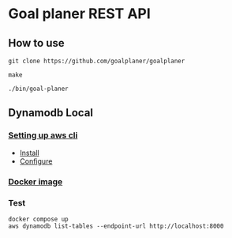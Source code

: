 # Goal planer REST API

## How to use

```
git clone https://github.com/goalplaner/goalplaner
```

```
make
```

```
./bin/goal-planer
```

## Dynamodb Local

### [Setting up aws cli](https://docs.aws.amazon.com/cli/latest/userguide/getting-started-install.html)

- [Install](https://docs.aws.amazon.com/cli/latest/userguide/getting-started-install.html)
- [Configure](https://docs.aws.amazon.com/cli/latest/userguide/cli-chap-configure.html)

### [Docker image](https://docs.aws.amazon.com/amazondynamodb/latest/developerguide/DynamoDBLocal.DownloadingAndRunning.html#docker)

### Test

```
docker compose up
aws dynamodb list-tables --endpoint-url http://localhost:8000
```
